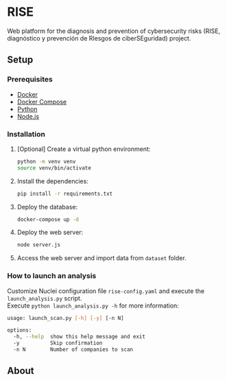 # RISE
Web platform for the diagnosis and prevention of cybersecurity risks (RISE, diagnóstico y prevención de RIesgos de ciberSEguridad) project.

## Setup
### Prerequisites
- [Docker](https://docs.docker.com/get-docker/)
- [Docker Compose](https://docs.docker.com/compose/install/)
- [Python](https://www.python.org/downloads/)
- [Node.js](https://nodejs.org/en/download/)

### Installation
1. [Optional] Create a virtual python environment:
    ```bash
    python -m venv venv
    source venv/bin/activate
    ```
2. Install the dependencies:
    ```bash
    pip install -r requirements.txt
    ```
3. Deploy the database:
    ```bash
    docker-compose up -d
    ```
4. Deploy the web server:
    ```bash
    node server.js
   ```
5. Access the web server and import data from `dataset` folder.

### How to launch an analysis
Customize Nuclei configuration file `rise-config.yaml` and execute the `launch_analysis.py` script.  
Execute `python launch_analysis.py -h` for more information:
```bash
usage: launch_scan.py [-h] [-y] [-n N]

options:
  -h, --help  show this help message and exit
  -y          Skip confirmation
  -n N        Number of companies to scan
```
## About
